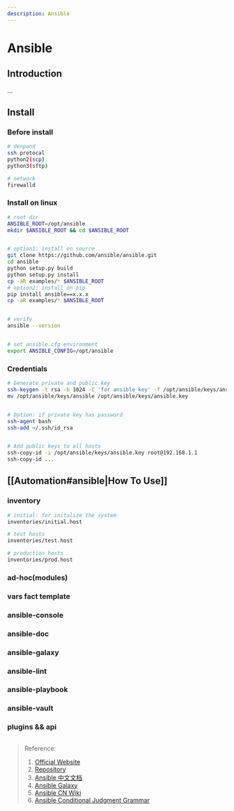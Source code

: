 ```yaml
---
description: Ansible
---
```


# Ansible

## Introduction
...


## Install 
### Before install
```bash
# denpend
ssh protocal
python2(scp)
python3(sftp)

# network 
firewalld

```

### Install on linux
```bash
# root dir
ANSIBLE_ROOT=/opt/ansible
mkdir $ANSIBLE_ROOT && cd $ANSIBLE_ROOT


# option1: install on source
git clone https://github.com/ansible/ansible.git
cd ansible
python setup.py build
python setup.py install
cp -aR examples/* $ANSIBLE_ROOT
# option2: install on pip
pip install ansible==x.x.x
cp -aR examples/* $ANSIBLE_ROOT


# verify
ansible --version


# set ansible.cfg environment
export ANSIBLE_CONFIG=/opt/ansible
```

### Credentials
```bash
# Generate private and public key
ssh-keygen -t rsa -b 1024 -C 'for ansible key' -f /opt/ansible/keys/ansible -q -N ""
mv /opt/ansible/keys/ansible /opt/ansible/keys/ansible.key


# Option: if private key has password
ssh-agent bash
ssh-add ~/.ssh/id_rsa


# Add public keys to all hosts
ssh-copy-id -i /opt/ansible/keys/ansible.key root@192.168.1.1
ssh-copy-id ...
```


## [[Automation#ansible|How To Use]]
### inventory
```bash
# initial: for initalize the system
inventories/initial.host

# test hosts
inventories/test.host

# production hosts
inventories/prod.host
```

### ad-hoc(modules)

### vars fact template

### ansible-console

### ansible-doc

### ansible-galaxy

### ansible-lint

### ansible-playbook

### ansible-vault

### plugins && api
```bash
```



> Reference:
> 1. [Official Website](https://docs.ansible.com/ansible)
> 2. [Repository](https://github.com/ansible/ansible)
> 3. [Ansible 中文文档](https://ansible-tran.readthedocs.io/en/latest/docs/intro.html)
> 4. [Ansible Galaxy](https://galaxy.ansible.com/)
> 5. [Ansible CN Wiki](https://ansible.leops.cn/basic/Introduction/)
> 6. [Ansible Conditional Judgment Grammar](https://www.ityoudao.cn/posts/ansible-conditionals/)
